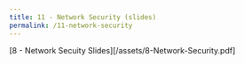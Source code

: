 ```yaml
---
title: 11 - Network Security (slides)
permalink: /11-network-security
---
```


<!--more-->

[8 - Network Secuity Slides][/assets/8-Network-Security.pdf]
